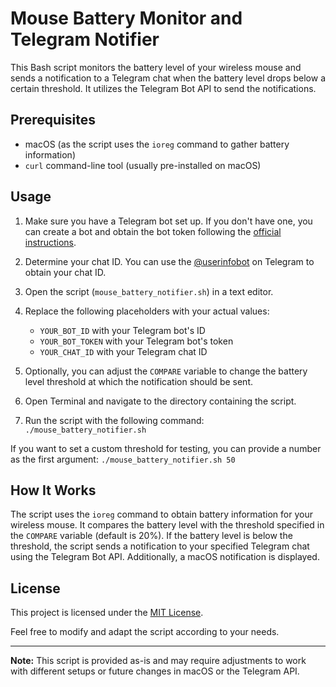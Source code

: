 # Mouse Battery Monitor and Telegram Notifier

This Bash script monitors the battery level of your wireless mouse and sends a notification to a Telegram chat when the battery level drops below a certain threshold. It utilizes the Telegram Bot API to send the notifications.

## Prerequisites

- macOS (as the script uses the `ioreg` command to gather battery information)
- `curl` command-line tool (usually pre-installed on macOS)

## Usage

1. Make sure you have a Telegram bot set up. If you don't have one, you can create a bot and obtain the bot token following the [official instructions](https://core.telegram.org/bots#botfather).

2. Determine your chat ID. You can use the [@userinfobot](https://t.me/userinfobot) on Telegram to obtain your chat ID.

3. Open the script (`mouse_battery_notifier.sh`) in a text editor.

4. Replace the following placeholders with your actual values:
   - `YOUR_BOT_ID` with your Telegram bot's ID
   - `YOUR_BOT_TOKEN` with your Telegram bot's token
   - `YOUR_CHAT_ID` with your Telegram chat ID

5. Optionally, you can adjust the `COMPARE` variable to change the battery level threshold at which the notification should be sent.

6. Open Terminal and navigate to the directory containing the script.

7. Run the script with the following command: `./mouse_battery_notifier.sh`

If you want to set a custom threshold for testing, you can provide a number as the first argument: `./mouse_battery_notifier.sh 50`


## How It Works

The script uses the `ioreg` command to obtain battery information for your wireless mouse. It compares the battery level with the threshold specified in the `COMPARE` variable (default is 20%). If the battery level is below the threshold, the script sends a notification to your specified Telegram chat using the Telegram Bot API. Additionally, a macOS notification is displayed.

## License

This project is licensed under the [MIT License](LICENSE).

Feel free to modify and adapt the script according to your needs.

---

**Note:** This script is provided as-is and may require adjustments to work with different setups or future changes in macOS or the Telegram API.
